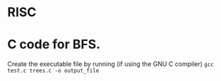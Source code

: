 # RISC
# C code for BFS.
Create the executable file by running (if using the GNU C compiler) `gcc test.c trees.c -o output_file`
